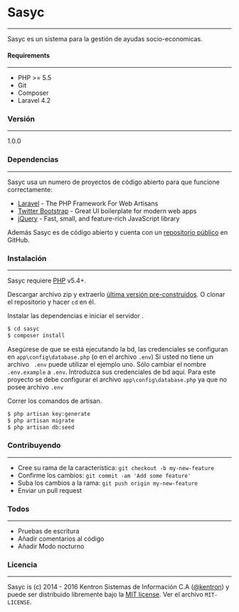 # Sasyc
***
Sasyc es un sistema para la gestión de ayudas socio-economicas.
#### Requirements
***
  - PHP >= 5.5
  - Git
  - Composer
  - Laravel 4.2

### Versión
***
1.0.0

### Dependencias
***

Sasyc usa un numero de proyectos de código abierto para que funcione correctamente:

* [Laravel] - The PHP Framework For Web Artisans
* [Twitter Bootstrap] - Great UI boilerplate for modern web apps
* [jQuery] - Fast, small, and feature-rich JavaScript library

Además Sasyc es de código abierto y cuenta con un [repositorio público][sasyc]
 en GitHub.

### Instalación
***
Sasyc requiere [PHP](http://php.net/) v5.4+.

Descargar archivo zip y extraerlo [última versión pre-construidos](https://github.com/kentronvzla/sasyc). O clonar el repositorio y hacer `cd` en él.

Instalar las dependencias e iniciar el servidor .

```sh
$ cd sasyc
$ composer install
```
Asegúrese de que se está ejecutando la bd, las credenciales se configuran en `app\config\database.php` (o en el archivo `.env`)
Si usted no tiene un archivo ` .env` puede utilizar el ejemplo uno. Sólo cambiar el nombre `.env.example` a `.env`. Introduzca sus credenciales de bd aquí.
Para este proyecto se debe configurar el archivo `app\config\database.php` ya que no posee archivo `.env`

Correr los comandos de artisan.
```sh
$ php artisan key:generate
$ php artisan migrate
$ php artisan db:seed
```

### Contribuyendo
***
- Cree su rama de la característica:  `git checkout -b my-new-feature`
- Confirme los cambios: `git commit -am 'Add some feature'`
- Suba los cambios a la rama: `git push origin my-new-feature`
- Enviar un pull request

### Todos
***
 - Pruebas de escritura
 - Añadir comentarios al código
 - Añadir Modo nocturno

### Licencia
***
Sasyc is (c) 2014 - 2016 Kentron Sistemas de Información C.A ([@kentron]) y puede ser distribuido libremente bajo la [MIT license](http://opensource.org/licenses/MIT). Ver el archivo `MIT-LICENSE`.

[//]: # (These are reference links used in the body of this note and get stripped out when the markdown processor does its job. There is no need to format nicely because it shouldn't be seen. Thanks SO - http://stackoverflow.com/questions/4823468/store-comments-in-markdown-syntax)

   [sasyc]: <https://github.com/kentronvzla/sasyc>
   [git-repo-url]: <https://github.com/kentronvzla/sasyc.git>
   [PHP]: <https://php.net/>
   [Laravel]: <https://laravel.com/>
   [Node.js]: <http://nodejs.org>
   [Twitter Bootstrap]: <http://twitter.github.com/bootstrap/>
   [Socket.io]: <http://socket.io/>
   [jQuery]: <http://jquery.com>
   [@kentron]: <https://twitter.com/kentron>
   [Express]: <http://expressjs.com>
   [AngularJS]: <http://angularjs.org>
   [Gulp]: <http://gulpjs.com>
